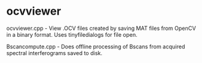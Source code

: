 # ocvviewer
ocvviewer.cpp - View .OCV files created by saving MAT files from OpenCV in a binary format. Uses tinyfiledialogs for file open.

Bscancompute.cpp - Does offline processing of Bscans from acquired spectral interferograms saved to disk. 
